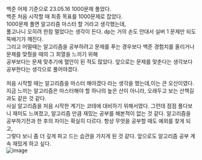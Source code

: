백준 어제 기준으로 23.05.16 1000문제 풀었다.   
백준 처음 시작할 때 최종 목표를 1000문제로 잡았다.   
1000문제 풀면 알고리즘 마스터 할 거라고 생각했는데,   
풀고나니 오히려 한참 멀었다는 생각이 든다. dp는 거의 손도 안대서 실버 1 문제만 되도 뚝배기가 깨진다.   
그리고 어떨때는 알고리즘을 공부하려고 문제를 푸는 경우보다 백준 경험치를 올리거나 문제를 맞췄을 때의 그 희열을 느끼기 위해   
공부보다는 문제 맞추기에 혈안이 된 적도 많았다. 앞으로는 문제를 맞춘다는 생각보다 공부한다는 생각으로 풀어야겠다.<br></br>
처음 시작할 때는 알고리즘을 마스터 해야겠다 라는 생각을 했는데,이는 큰 오산이였다.   
지금 느끼는 알고리즘은 마스터해야 할 하나의 높은 산이 아니라, 오래두고 보는 산책길과도 같은 것 같다.   
사실 알고리즘을 처음 시작한 계기는 코테에 대비하기 위해서였다. 그런데 점점 풀다보니 재미도 느껴졌고, 알고리즘 만큼 재밌는 공부를 해본적이 없는 것 같다.
알고리즘을 공부하기전과 한 후의 차이는 확실히 다르다. 항상 무엇을 공부할 때도 예외를 찾게 되고,   
그렇다 보니 좀 더 깊게 파고 드는 습관을 가지게 된 것 같다. 앞으로도 알고리즘 공부 계속 재밌게 하고 싶다.   
![image](https://github.com/HuttTheJAVA/Algorithm_review/assets/92637789/2db3798b-b410-4ec7-9ddd-b83203f6ac26)
